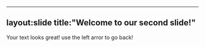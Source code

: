 ----
layout:slide
title:"Welcome to our second slide!"
----
Your text looks great!
use the left arror to go back!
